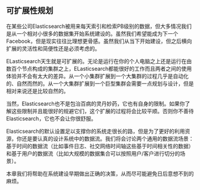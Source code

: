 ## 可扩展性规划

在某些公司Elasticsearch被用来每天索引和检索PB级别的数据，但大多情况我们是从一个相对小很多的数据集开始系统建设的。虽然我们希望能成为下一个Facebook，但是现实往往比理想更骨感。虽然我们从当下开始建设，但之后横向扩展的灵活性和简便性还是必须考虑的。

ELasticsearch天生就是可扩展的。无论是运行在你的个人电脑之上还是运行在由数百个节点构成的集群之上，ELasticsearch都能很好的工作而且两者之间的使用体验并不会有太大的差异。从一个小集群扩展到一个大集群的过程几乎是自动化的、自然而然的。从一个大集群扩展到一个巨型集群会需要一点规划与设计，但是相对来说还是比较自然的。

当然，Elasticsearch也不是包治百病的灵丹妙药，它也有自身的限制。如果你了解这些限制并且能很好的规避它们，这个扩展的过程将会比较平顺。否则你不善待Elasticsearch，它也不会让你很舒服。

Elasticsearch的默认设置足以支撑你的系统走很长的路，但是为了更好的利用资源，你还是要认真的设计系统中的数据流。我们将会讨论两个通用的数据流场景：基于时间的数据流（比如事件日志、社交网络时间轴这些基于时间相关性的数据）和基于用户的数据流（比如大规模的数据集合可以按照用户/客户进行切分的场景）。

本章我们将帮助在系统建设早期做出正确的决策，从而尽可能避免日后意想不到的麻烦。
